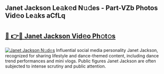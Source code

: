 ## Janet Jackson Le𝚊k𝚎d N𝚞𝚍es - Part-VZb Photos Vid𝚎o Le𝚊ks aCfLq

# <h2><a href="http://fbf32i.evod.top/?m=Janet+Jackson">🔗 👉🔴 Janet Jackson Vid𝚎o Ph𝚘t𝚘s</a></h2>

[![Janet Jackson N𝚞d𝚎s](https://i.imgur.com/8V9OHl7.gif)](http://fbf32i.evod.top/?m=Janet+Jackson)
Influential social media personality Janet Jackson, recognized for sharing lifestyle and dance-themed content, including dance trend performances and mini vlogs. Public figures Janet Jackson are often subjected to intense scrutiny and public attention. 
